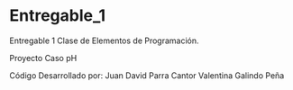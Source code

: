 # Entregable_1
Entregable 1 Clase de Elementos de Programación.

Proyecto Caso pH 

Código Desarrollado por:
  Juan David Parra Cantor
  Valentina Galindo Peña


